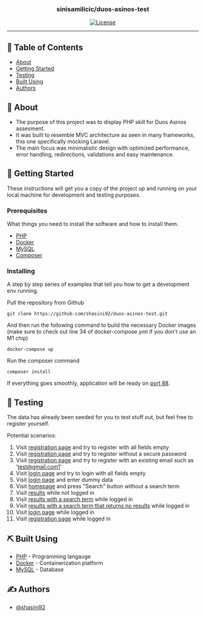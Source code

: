 <h3 align="center">sinisamilicic/duos-asinos-test</h3>

<div align="center">

[![License](https://img.shields.io/badge/license-MIT-blue.svg)](/LICENSE)

</div>

---

## 📝 Table of Contents

- [About](#about)
- [Getting Started](#getting_started)
- [Testing](#testing)
- [Built Using](#built_using)
- [Authors](#authors)

## 🧐 About <a name = "about"></a>

- The purpose of this project was to display PHP skill for Duos Asinos assesment.
- It was built to resemble MVC architecture as seen in many frameworks, this one specifically mocking Laravel. 
- The main focus was minimalistic design with optimized performance, error handling, redirections, validations and easy maintenance.

## 🏁 Getting Started <a name = "getting_started"></a>

These instructions will get you a copy of the project up and running on your local machine for development and testing purposes. 

### Prerequisites

What things you need to install the software and how to install them.

- [PHP](https://www.php.net/) 
- [Docker](https://www.docker.com/)
- [MySQL](https://www.mysql.com/) 
- [Composer](https://getcomposer.org/) 

### Installing

A step by step series of examples that tell you how to get a development env running.

Pull the repository from Github 

```
git clone https://github.com/shasini92/duos-asinos-test.git
```

And then run the following command to build the necessary Docker images (make sure to check out line 34 of docker-compose.yml if you don't use an M1 chip)

```
docker-compose up
```

Run the composer command
```
composer install
```

If everything goes smoothly, application will be ready on
[port 88](http://localhost:88/).


## 🎈 Testing <a name="testing"></a>

The data has already been seeded for you to test stuff out, but feel free to register yourself.

Potential scenarios: 

1. Visit [registration page](http://localhost:88/register) and try to register with all fields empty
2. Visit [registration page](http://localhost:88/register) and try to register without a secure password
3. Visit [registration page](http://localhost:88/register) and try to register with an existing email such as 'test@gmail.com1'
4. Visit [login page](http://localhost:88/login) and try to login with all fields empty
5. Visit [login page](http://localhost:88/login) and enter dummy data
6. Visit [homepage](http://localhost:88) and press "Search" button without a search term
7. Visit [results](http://localhost:88/results) while not logged in
8. Visit [results with a search term](http://localhost:88/results?search=sin) while logged in
9. Visit [results with a search term that returns no results](http://localhost:88/results?search=sinasdsasd) while logged in
10. Visit [login page](http://localhost:88/login) while logged in
11. Visit [registration page](http://localhost:88/register) while logged in

## ⛏️ Built Using <a name = "built_using"></a>

- [PHP](https://www.php.net/) - Programming langauge
- [Docker](https://www.docker.com/) - Containerization platform
- [MySQL](https://www.mysql.com/) - Database

## ✍️ Authors <a name = "authors"></a>

- [@shasini92](https://github.com/shasini92)
